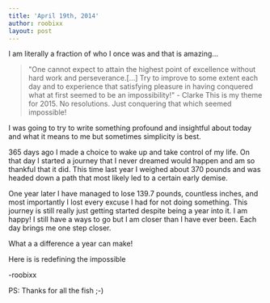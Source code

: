 ```yaml
---
title: 'April 19th, 2014'
author: roobixx
layout: post
---
```

I am literally a fraction of who I once was and that is amazing... 

>"One cannot expect to attain the highest point of excellence without hard work and perseverance.[...] Try to improve to some extent each day and to experience that satisfying pleasure in having conquered what at first seemed to be an impossibility!" - Clarke
>This is my theme for 2015. No resolutions. Just conquering that which seemed impossible!

I was going to try to write something profound and insightful about today and what it means to me but sometimes simplicity is best.

365 days ago I made a choice to wake up and take control of my life. On that day I started a journey that I never dreamed would happen and am so thankful that it did. This time last year I weighed about 370 pounds and was headed down a path that most likely led to a certain early demise.

One year later I have managed to lose 139.7 pounds, countless inches, and most importantly I lost every excuse I had for not doing something. This journey is still really just getting started despite being a year into it. I am happy! I still have a ways to go but I am closer than I have ever been. Each day brings me one step closer.

What a a difference a year can make!

Here is is redefining the impossible

-roobixx

PS: Thanks for all the fish ;-)
